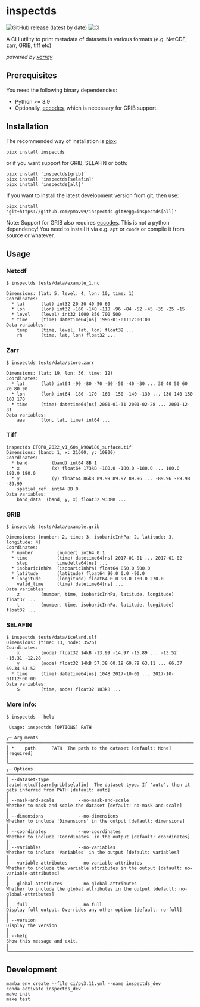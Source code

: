 # inspectds

![GitHub release (latest by date)](https://img.shields.io/github/v/release/pmav99/inspectds)
![CI](https://github.com/pmav99/inspectds/actions/workflows/run_tests.yml/badge.svg)

A CLI utility to print metadata of datasets in various formats (e.g. NetCDF, zarr, GRIB, tiff etc)

_powered by [xarray](https://github.com/pydata/xarray)_

## Prerequisites

You need the following binary dependencies:

- Python >= 3.9
- Optionally, [eccodes](https://github.com/ecmwf/eccodes), which is necessary for GRIB support.

## Installation

The recommended way of installation is [pipx](https://github.com/pypa/pipx):

```
pipx install inspectds
```

or if you want support for GRIB, SELAFIN or both:

```
pipx install 'inspectds[grib]'
pipx install 'inspectds[selafin]'
pipx install 'inspectds[all]'
```

If you want to install the latest development version from git, then use:

```
pipx install 'git+https://github.com/pmav99/inspectds.git#egg=inspectds[all]'
```

Note: Support for GRIB also requires [eccodes](https://github.com/ecmwf/eccodes).
This is not a python dependency!
You need to install it via e.g. `apt` or `conda` or compile it from source or whatever.

## Usage

### Netcdf

```
$ inspectds tests/data/example_1.nc

Dimensions: (lat: 5, level: 4, lon: 10, time: 1)
Coordinates:
  * lat      (lat) int32 20 30 40 50 60
  * lon      (lon) int32 -160 -140 -118 -96 -84 -52 -45 -35 -25 -15
  * level    (level) int32 1000 850 700 500
  * time     (time) datetime64[ns] 1996-01-01T12:00:00
Data variables:
    temp     (time, level, lat, lon) float32 ...
    rh       (time, lat, lon) float32 ...
```

### Zarr

```
$ inspectds tests/data/store.zarr

Dimensions: (lat: 19, lon: 36, time: 12)
Coordinates:
  * lat      (lat) int64 -90 -80 -70 -60 -50 -40 -30 ... 30 40 50 60 70 80 90
  * lon      (lon) int64 -180 -170 -160 -150 -140 -130 ... 130 140 150 160 170
  * time     (time) datetime64[ns] 2001-01-31 2001-02-28 ... 2001-12-31
Data variables:
    aaa      (lon, lat, time) int64 ...
```

### Tiff

```
inspectds ETOPO_2022_v1_60s_N90W180_surface.tif
Dimensions: (band: 1, x: 21600, y: 10800)
Coordinates:
  * band         (band) int64 8B 1
  * x            (x) float64 173kB -180.0 -180.0 -180.0 ... 180.0 180.0 180.0
  * y            (y) float64 86kB 89.99 89.97 89.96 ... -89.96 -89.98 -89.99
    spatial_ref  int64 8B 0
Data variables:
    band_data  (band, y, x) float32 933MB ...
```

### GRIB

```
$ inspectds tests/data/example.grib

Dimensions: (number: 2, time: 3, isobaricInhPa: 2, latitude: 3, longitude: 4)
Coordinates:
  * number         (number) int64 0 1
  * time           (time) datetime64[ns] 2017-01-01 ... 2017-01-02
    step           timedelta64[ns] ...
  * isobaricInhPa  (isobaricInhPa) float64 850.0 500.0
  * latitude       (latitude) float64 90.0 0.0 -90.0
  * longitude      (longitude) float64 0.0 90.0 180.0 270.0
    valid_time     (time) datetime64[ns] ...
Data variables:
    z        (number, time, isobaricInhPa, latitude, longitude) float32 ...
    t        (number, time, isobaricInhPa, latitude, longitude) float32 ...
```

### SELAFIN

```
$ inspectds tests/data/iceland.slf
Dimensions: (time: 13, node: 3526)
Coordinates:
    x        (node) float32 14kB -13.99 -14.97 -15.89 ... -13.52 -16.31 -12.28
    y        (node) float32 14kB 57.38 60.19 69.79 63.11 ... 66.37 69.34 63.52
  * time     (time) datetime64[ns] 104B 2017-10-01 ... 2017-10-01T12:00:00
Data variables:
    S        (time, node) float32 183kB ...
```

### More info:

```
$ inspectds --help

 Usage: inspectds [OPTIONS] PATH

╭─ Arguments ─────────────────────────────────────────────────────────────────────────────────────────────────────────────────────────────────────────────────────────────────────────────────────────────────────────────────────────────────────────────────╮
│ *    path      PATH  The path to the dataset [default: None] [required]                                                                                                                                                                                     │
╰─────────────────────────────────────────────────────────────────────────────────────────────────────────────────────────────────────────────────────────────────────────────────────────────────────────────────────────────────────────────────────────────╯
╭─ Options ───────────────────────────────────────────────────────────────────────────────────────────────────────────────────────────────────────────────────────────────────────────────────────────────────────────────────────────────────────────────────╮
│ --dataset-type                                       [auto|netcdf|zarr|grib|selafin]  The dataset type. If 'auto', then it gets inferred from PATH [default: auto]                                                                                          │
│ --mask-and-scale         --no-mask-and-scale                                          Whether to mask and scale the dataset [default: no-mask-and-scale]                                                                                                    │
│ --dimensions             --no-dimensions                                              Whether to include 'Dimensions' in the output [default: dimensions]                                                                                                   │
│ --coordinates            --no-coordinates                                             Whether to include 'Coordinates' in the output [default: coordinates]                                                                                                 │
│ --variables              --no-variables                                               Whether to include 'Variables' in the output [default: variables]                                                                                                     │
│ --variable-attributes    --no-variable-attributes                                     Whether to include the variable attributes in the output [default: no-variable-attributes]                                                                            │
│ --global-attributes      --no-global-attributes                                       Whether to include the global attributes in the output [default: no-global-attributes]                                                                                │
│ --full                   --no-full                                                    Display full output. Overrides any other option [default: no-full]                                                                                                    │
│ --version                                                                             Display the version                                                                                                                                                   │
│ --help                                                                                Show this message and exit.                                                                                                                                           │
╰─────────────────────────────────────────────────────────────────────────────────────────────────────────────────────────────────────────────────────────────────────────────────────────────────────────────────────────────────────────────────────────────╯
```

## Development

```
mamba env create --file ci/py3.11.yml --name inspectds_dev
conda activate inspectds_dev
make init
make test
```
